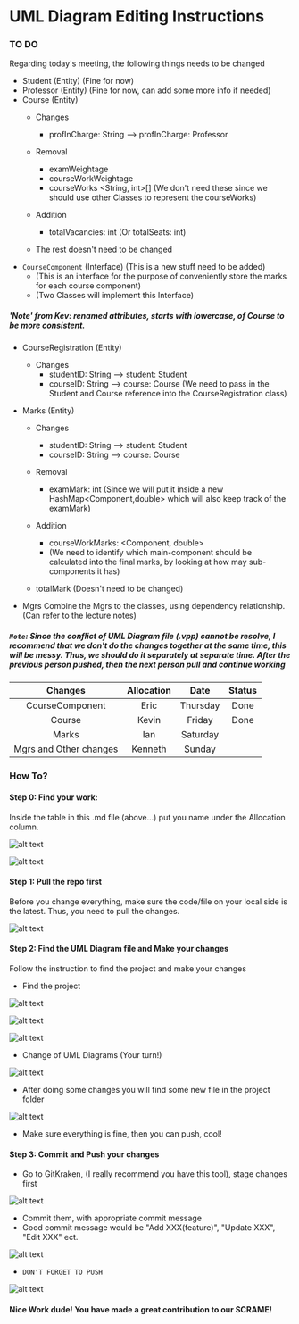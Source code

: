 # UML Diagram Editing Instructions

### TO DO
Regarding today's meeting, the following things needs to be changed

- Student (Entity) (Fine for now)
- Professor (Entity) (Fine for now, can add some more info if needed)
- Course (Entity)
  - Changes
    - profInCharge: String --> profInCharge: Professor
  - Removal
    - examWeightage
    - courseWorkWeightage
    - courseWorks <String, int>[] (We don't need these since we should use other Classes to represent the courseWorks)

  - Addition
    - totalVacancies: int (Or totalSeats: int)
  - The rest doesn't need to be changed
- `CourseComponent` (Interface) (This is a new stuff need to be added)
  - (This is an interface for the purpose of conveniently store the marks for each course component)
  - (Two Classes will implement this Interface)
 ##### 'Note' from Kev: renamed attributes, starts with lowercase, of Course to be more consistent. 

- СourseRegistration (Entity)
  - Changes
    - studentID: String --> student: Student
    - courseID: String --> course: Course (We need to pass in the Student and Course reference into the CourseRegistration class)

- Marks (Entity)
  - Changes
    - studentID: String --> student: Student
    - courseID: String --> course: Course

  - Removal
    - examMark: int (Since we will put it inside a new HashMap<Component,double> which will also keep track of the examMark)

  - Addition
    - courseWorkMarks: <Component, double>
    - (We need to identify which main-component should be calculated into the final marks, by looking at how may sub-components it has)

  - totalMark (Doesn't need to be changed)

- Mgrs
  Combine the Mgrs to the classes, using dependency relationship. (Can refer to the lecture notes)


##### `Note`: Since the conflict of UML Diagram file (.vpp) cannot be resolve, I recommend that we don't do the changes together at the same time, this will be messy. Thus, we should do it separately at separate time. After the previous person pushed, then the next person pull and continue working


| Changes                | Allocation  | Date     | Status   |
| :--------------------: | :---------: | :------: | :------: |
| CourseComponent        | Eric        | Thursday | Done     |
| Course                 |      Kevin       | Friday   |  Done    |
| Marks                  | Ian         | Saturday |      |
| Mgrs and Other changes | Kenneth     | Sunday   |      |

### How To?

#### Step 0: Find your work:

Inside the table in this .md file (above...) put you name under the Allocation column.

![alt text](https://github.com/MAXI0008/CZ2002-SCRAME-Application/raw/master/images/add_your_allocation.png )

![alt text](https://github.com/MAXI0008/CZ2002-SCRAME-Application/raw/master/images/allocate_your_work.png)

#### Step 1: Pull the repo first

Before you change everything, make sure the code/file on your local side is the latest. Thus, you need to pull the changes.

![alt text](https://github.com/MAXI0008/CZ2002-SCRAME-Application/raw/master/images/before_changing_everything.png)

#### Step 2: Find the UML Diagram file and Make your changes

Follow the instruction to find the project and make your changes

- Find the project

![alt text](https://github.com/MAXI0008/CZ2002-SCRAME-Application/raw/master/images/find_UML_diagrams.png)

![alt text](https://github.com/MAXI0008/CZ2002-SCRAME-Application/raw/master/images/open_UML_diagrams.png)

![alt text](https://github.com/MAXI0008/CZ2002-SCRAME-Application/raw/master/images/note_on_UML_diagrams.png)

- Change of UML Diagrams (Your turn!)

![alt text](https://github.com/MAXI0008/CZ2002-SCRAME-Application/raw/master/images/change_UML_diagrams.png)

- After doing some changes you will find some new file in the project folder

![alt text](https://github.com/MAXI0008/CZ2002-SCRAME-Application/raw/master/images/after_change_UML_diagrams.png)

- Make sure everything is fine, then you can push, cool!

#### Step 3: Commit and Push your changes

- Go to GitKraken, (I really recommend you have this tool), stage changes first

![alt text](https://github.com/MAXI0008/CZ2002-SCRAME-Application/raw/master/images/stage_files.png)

- Commit them, with appropriate commit message
- Good commit message would be "Add XXX(feature)", "Update XXX", "Edit XXX" ect.

![alt text](https://github.com/MAXI0008/CZ2002-SCRAME-Application/raw/master/images/commit_changes.png)

- `DON'T FORGET TO PUSH`

![alt text](https://github.com/MAXI0008/CZ2002-SCRAME-Application/raw/master/images/push_changes.png)

#### Nice Work dude! You have made a great contribution to our SCRAME!
